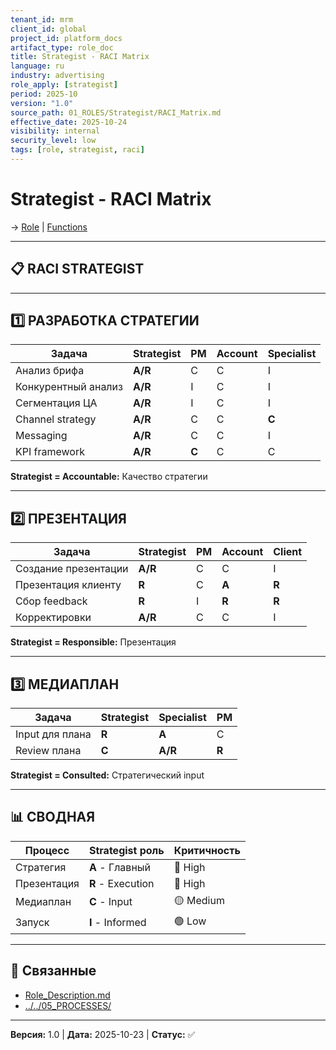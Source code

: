 ```yaml
---
tenant_id: mrm
client_id: global
project_id: platform_docs
artifact_type: role_doc
title: Strategist - RACI Matrix
language: ru
industry: advertising
role_apply: [strategist]
period: 2025-10
version: "1.0"
source_path: 01_ROLES/Strategist/RACI_Matrix.md
effective_date: 2025-10-24
visibility: internal
security_level: low
tags: [role, strategist, raci]
---
```


# Strategist - RACI Matrix

→ [Role](./Role_Description.md) | [Functions](./Functions.md)

---

## 📋 RACI STRATEGIST

---

## 1️⃣ РАЗРАБОТКА СТРАТЕГИИ

| Задача | Strategist | PM | Account | Specialist |
|--------|-----------|----|---------| -----------|
| Анализ брифа | **A/R** | C | C | I |
| Конкурентный анализ | **A/R** | I | C | I |
| Сегментация ЦА | **A/R** | I | C | I |
| Channel strategy | **A/R** | C | C | **C** |
| Messaging | **A/R** | C | C | I |
| KPI framework | **A/R** | **C** | C | C |

**Strategist = Accountable:** Качество стратегии

---

## 2️⃣ ПРЕЗЕНТАЦИЯ

| Задача | Strategist | PM | Account | Client |
|--------|-----------|----|---------| -------|
| Создание презентации | **A/R** | C | C | I |
| Презентация клиенту | **R** | C | **A** | **R** |
| Сбор feedback | **R** | I | **R** | **R** |
| Корректировки | **A/R** | C | C | I |

**Strategist = Responsible:** Презентация

---

## 3️⃣ МЕДИАПЛАН

| Задача | Strategist | Specialist | PM |
|--------|-----------|------------| ----|
| Input для плана | **R** | **A** | C |
| Review плана | **C** | **A/R** | **R** |

**Strategist = Consulted:** Стратегический input

---

## 📊 СВОДНАЯ

| Процесс | Strategist роль | Критичность |
|---------|----------------|-------------|
| Стратегия | **A** - Главный | 🔴 High |
| Презентация | **R** - Execution | 🔴 High |
| Медиаплан | **C** - Input | 🟡 Medium |
| Запуск | **I** - Informed | 🟢 Low |

---

## 🔗 Связанные

- [Role_Description.md](./Role_Description.md)
- [../../05_PROCESSES/](../../05_PROCESSES/)

---

**Версия:** 1.0 | **Дата:** 2025-10-23 | **Статус:** ✅


